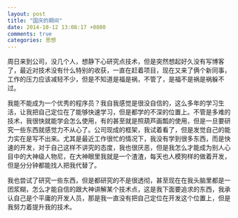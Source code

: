 ```yaml
---
layout: post
title: "国庆的期间"
date: 2014-10-12 13:08:17 +0800
comments: true
categories: 思想
---
```


  周日来到公司，没几个人，想静下心研究点技术，但是突然想起好久没有写博客了，最近对技术没有什么特别的收获，一直在赶着项目，现在又来了俩个新同事，工作的压力应该减轻不少，但是不知道是福是祸，不管了，是福不是祸是祸躲不过。

我能不能成为一个优秀的程序员？我自我感觉是很没自信的，这么多年的学习生活，让我把自己定位在了能够快速学习，但是都学的不深的位置上。不管是多难的技术，我很快就能学会怎么使用，有的甚至就是照葫芦画瓢的使用，但是一旦要研究一些东西就感觉力不从心了。公司现成的框架，我试着看了，但是发觉自己的能力实在是写不出来。尤其是最近工作很忙的情况下，我没有学到很多东西，而是快速的开发，对于自己这样不讲究的态度，我也很厌恶，但是我怎么才能成为别人心目中的大神级人物尼，在大神眼里我就是一个渣渣，每天也人模狗样的做着开发，但是分分钟都能找人把我代替了。

我也尝试了研究一些东西，但是都研究的不是很透彻，甚至现在在我头脑里都是一团浆糊，怎么才能自信的跟大神讲解某个技术点，这是我下面要追求的东西，我承认自己是个平庸的开发人员，那是我一直没有把自己定位在开发这个位置上，但是我努力着提升我的技术。

